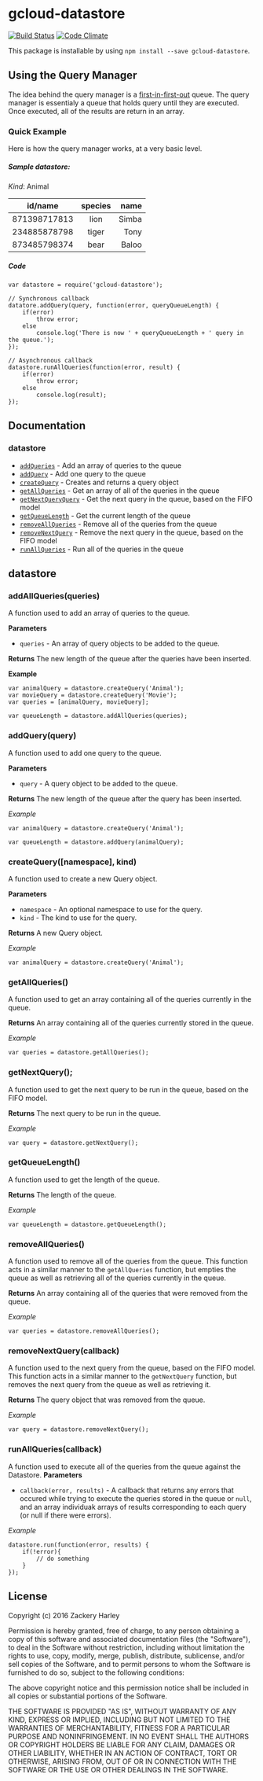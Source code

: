 # gcloud-datastore
[![Build Status](https://travis-ci.org/zackharley/gcloud-datastore-query-manager.svg?branch=master)](https://travis-ci.org/zackharley/gcloud-datastore-query-manager)
[![Code Climate](https://codeclimate.com/github/zackharley/gcloud-datastore-query-manager/badges/gpa.svg)](https://codeclimate.com/github/zackharley/gcloud-datastore-query-manager)

This package is installable by using `npm install --save gcloud-datastore`.


## Using the Query Manager

The idea behind the query manager is a [first-in-first-out](https://en.wikipedia.org/wiki/FIFO_(computing_and_electronics)) queue. The query manager is essentialy a queue that holds query until they are executed. Once executed, all of the results are return in an array.


### Quick Example
Here is how the query manager works, at a very basic level.

##### Sample datastore:

*Kind*: Animal

| id/name      | species       | name  |
| -------------|:-------------:| -----:|
| 871398717813 | lion          | Simba |
| 234885878798 | tiger         | Tony  |
| 873485798374 | bear          | Baloo |

##### Code
```
var datastore = require('gcloud-datastore');

// Synchronous callback
datatore.addQuery(query, function(error, queryQueueLength) {
    if(error)
        throw error;
    else
        console.log('There is now ' + queryQueueLength + ' query in the queue.');
});

// Asynchronous callback
datastore.runAllQueries(function(error, result) {
    if(error)
        throw error;
    else
        console.log(result);
});
```


## Documentation
### datastore
 * [`addQueries`](#addallqueriesqueries) - Add an array of queries to the queue
 * [`addQuery`](#addqueryquery) - Add one query to the queue
 * [`createQuery`](#createquery) - Creates and returns a query object
 * [`getAllQueries`](#getallqueries) - Get an array of all of the queries in the queue
 * [`getNextQueryQuery`](#getnextquery) - Get the next query in the queue, based on the FIFO model
 * [`getQueueLength`](#getqueuelength) - Get the current length of the queue
 * [`removeAllQueries`](#removeallqueries) - Remove all of the queries from the queue
 * [`removeNextQuery`](#removenextquery) - Remove the next query in the queue, based on the FIFO model
 * [`runAllQueries`](#runAllQueries) - Run all of the queries in the queue


## datastore

### addAllQueries(queries)
A function used to add an array of queries to the queue.

__Parameters__
* `queries` - An array of query objects to be added to the queue.

__Returns__
The new length of the queue after the queries have been inserted.

__Example__
```
var animalQuery = datastore.createQuery('Animal');
var movieQuery = datastore.createQuery('Movie');
var queries = [animalQuery, movieQuery];

var queueLength = datastore.addAllQueries(queries);
```


### addQuery(query)
A function used to add one query to the queue.

__Parameters__
* `query` - A query object to be added to the queue.

__Returns__
The new length of the queue after the query has been inserted.

*Example*
```
var animalQuery = datastore.createQuery('Animal');

var queueLength = datastore.addQuery(animalQuery);
```

### createQuery([namespace], kind)
A function used to create a new Query object.

__Parameters__
* `namespace` - An optional namespace to use for the query.
* `kind` - The kind to use for the query.

__Returns__
A new Query object.

*Example*
```
var animalQuery = datastore.createQuery('Animal');
```


### getAllQueries()
A function used to get an array containing all of the queries currently in the queue.

__Returns__
An array containing all of the queries currently stored in the queue.

*Example*
```
var queries = datastore.getAllQueries();
```


### getNextQuery();
A function used to get the next query to be run in the queue, based on the FIFO model.

__Returns__
The next query to be run in the queue.

*Example*
```
var query = datastore.getNextQuery();
```


### getQueueLength()
A function used to get the length of the queue.

__Returns__
The length of the queue.

*Example*
```
var queueLength = datastore.getQueueLength();
```


### removeAllQueries()
A function used to remove all of the queries from the queue. This function acts in a similar manner to the `getAllQueries` function, but empties the queue as well as retrieving all of the queries currently in the queue.

__Returns__
An array containing all of the queries that were removed from the queue.

*Example*
```
var queries = datastore.removeAllQueries();
```


### removeNextQuery(callback)
A function used to the next query from the queue, based on the FIFO model. This function acts in a similar manner to the `getNextQuery` function, but removes the next query from the queue as well as retrieving it.

__Returns__
The query object that was removed from the queue.

*Example*
```
var query = datastore.removeNextQuery();
```


### runAllQueries(callback)
A function used to execute all of the queries from the queue against the Datastore.
__Parameters__
* `callback(error, results)` - A callback that returns any errors that occured while trying to execute the queries stored in the queue or `null`, and an array individuak arrays of results corresponding to each query (or null if there were errors).

*Example*
```
datastore.run(function(error, results) {
    if(!error){
        // do something
    }
});
```



## License
Copyright (c) 2016 Zackery Harley

Permission is hereby granted, free of charge, to any person obtaining a copy of this software and associated documentation files (the "Software"), to deal in the Software without restriction, including without limitation the rights to use, copy, modify, merge, publish, distribute, sublicense, and/or sell copies of the Software, and to permit persons to whom the Software is furnished to do so, subject to the following conditions:

The above copyright notice and this permission notice shall be included in all copies or substantial portions of the Software.

THE SOFTWARE IS PROVIDED "AS IS", WITHOUT WARRANTY OF ANY KIND, EXPRESS OR IMPLIED, INCLUDING BUT NOT LIMITED TO THE WARRANTIES OF MERCHANTABILITY, FITNESS FOR A PARTICULAR PURPOSE AND NONINFRINGEMENT. IN NO EVENT SHALL THE AUTHORS OR COPYRIGHT HOLDERS BE LIABLE FOR ANY CLAIM, DAMAGES OR OTHER LIABILITY, WHETHER IN AN ACTION OF CONTRACT, TORT OR OTHERWISE, ARISING FROM, OUT OF OR IN CONNECTION WITH THE SOFTWARE OR THE USE OR OTHER DEALINGS IN THE SOFTWARE.
